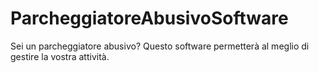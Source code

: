 # ParcheggiatoreAbusivoSoftware
Sei un parcheggiatore abusivo? Questo software permetterà al meglio di gestire la vostra attività.
